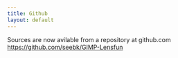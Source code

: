 ```yaml
---
title: Github
layout: default
---
```


Sources are now avilable from a repository at github.com
<a target="_blank" href="https://github.com/seebk/GIMP-Lensfun">https://github.com/seebk/GIMP-Lensfun</a>
